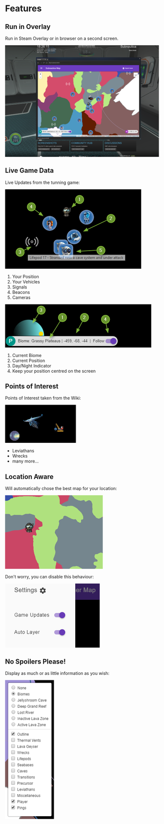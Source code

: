 # Features

## Run in Overlay

Run in Steam Overlay or in browser on a second screen.

![Mod in Use](images/mod-example-overlay.png "Mod In Use")

## Live Game Data

Live Updates from the tunning game:

![Signals](images/game-data-pings.png)

1. Your Position
1. Your Vehicles
1. Signals
1. Beacons
1. Cameras

![Environment](images/game-data-world.png)

1. Current Biome
1. Current Position
1. Day/Night Indicator
1. Keep your position centred on the screen

## Points of Interest

Points of Interest taken from the Wiki:

![POIs](images/points-of-interest.png)

* Leviathans
* Wrecks
* many more...

## Location Aware

Will automatically chose the best map for your location:

![Biomes](images/biome-layers.gif)

Don't worry, you can disable this behaviour:

![Disable](images/disable-switching.png)

## No Spoilers Please!

Display as much or as little information as you wish:

![Layers](images/layers.png)
